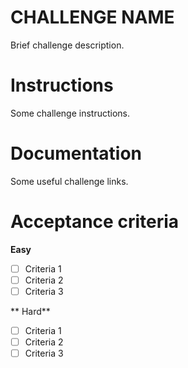 # CHALLENGE NAME

Brief challenge description.

# Instructions

Some challenge instructions.

# Documentation

Some useful challenge links.

# Acceptance criteria

**Easy**

- [ ] Criteria 1
- [ ] Criteria 2
- [ ] Criteria 3

** Hard**

- [ ] Criteria 1
- [ ] Criteria 2
- [ ] Criteria 3